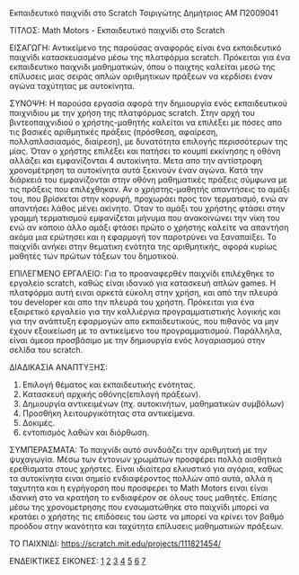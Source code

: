 Εκπαιδευτικό παιχνίδι στο Scratch
Τσιριγώτης Δημήτριος
ΑΜ Π2009041

ΤΙΤΛΟΣ: Math Motors - Εκπαιδευτικό παιχνίδι στο Scratch

ΕΙΣΑΓΩΓΗ: Αντικείμενο της παρούσας αναφοράς είναι ένα εκπαιδευτικό παιχνίδι κατασκευασμένο μέσω της πλατφόρμα
scratch. Πρόκειται για ένα εκπαιδευτικο παιχνιδι μαθηματικών, όπου ο παιχτης καλείται μεσώ της επίλυσεις μιας σειράς
απλών αριθμητικων πράξεων να κερδίσει έναν αγώνα ταχύτητας με αυτοκίνητα.

ΣΥΝΟΨΗ: Η παρούσα εργασία αφορά την δημιουργία ενός εκπαιδευτικού παιχνιδιου με την χρήση της πλατφόρμας
scratch. Στην αρχή του βιντεοπαιχνιδιού ο χρήστης-μαθητής καλείται να επιλέξει με πόσες απο τις βασικές 
αριθμητικές πράξεις (πρόσθεση, αφαίρεση, πολλαπλασιασμός, διαίρεση), με δυνατότητα επιλογής περισσότερων 
της μίας. Όταν ο χρήστης επιλέξει και πατήσει το κουμπί εκκίνησης η οθόνη αλλάζει και εμφανίζονται 4 αυτοκίνητα.
Μετα απο την αντίστροφη χρονομέτρηση τα αυτοκίνητα αυτά ξεκινούν έναν αγώνα. Κατά την διάρκειά του εμφανίζονται
στην οθόνη μαθηματικές πράξεις σύμφωνα με τις πράξεις που επιλέχθηκαν. Αν ο χρήστης-μαθητής απαντήσεις το 
αμάξι του, που βρίσκεται στην κορυφή, προχωράει προς τον τερματισμό, ενώ αν απαντήσει λάθος μένει ακίνητο.
Όταν το αμάξι του χρήστης φτάσει στην γραμμή τερματισμού εμφανίζεται μήνυμα που ανακοινώνει την νίκη του ενώ
αν κάποιο άλλο αμάξι φτάσει πρώτο ο χρήστης καλείτε να απαντήση ακόμα μια ερώτησει και η εφαρμογή τον παροτρύνει
να ξαναπαίξει. Το παιχνίδι ανήκει στην θεματικη ενότητα της αριθμητικής, αφορά κυρίως μαθητές των πρώτων τάξεων 
του δημοτικού.

ΕΠΙΛΕΓΜΕΝΟ ΕΡΓΑΛΕΙΟ: Για το προαναφερθέν παιχνίδι επιλέχθηκε το εργαλείο scratch, καθώς είναι ιδανικό 
για κατασκευή απλών games. Η πλατφόρμα αυτή ειναι αρκετά εύκολη στην χρήση, και από την πλευρά του 
developer και απο την πλευρά του χρήστη. Πρόκειται για ένα εξαιρετικό εργαλείο για την καλλιέργια 
προγραμματιστικής λογικής και για την ανάπτυξη εφαρμογών απο εκπαιδευτικούς, που πιθανός να μην έχουν
εξοικείωση με το αντικείμενο του προγραμματισμού. Παράλληλα, είναι άμεσα προσβάσιμο με την δημιουργία
ενός λογαριασμού στην σελίδα του scratch.

ΔΙΑΔΙΚΑΣΙΑ ΑΝΑΠΤΥΞΗΣ:
1. Επιλογή θέματος και εκπαιδευτικής ενότητας.
2. Κατασκευή αρχικής οθόνης(επιλογή πράξεων).
3. Δημιουργία αντικειμένων (πχ. αυτοκινήτων, μαθηματικών συμβόλων)
4. Προσθήκη λειτουργικότητας στα αντικείμενα.
5. Δοκιμές.
6. εντοπισμός λαθών και διόρθωση.

ΣΥΜΠΕΡΑΣΜΑΤΑ: Το παιχνίδι αυτό συνδυάζει την αριθμητική με την ψυχαγωγία. Μέσω των έντονων χρωμάτων προσφέρει πολλά
αισθητικά ερεθίσματα στους χρήστες. Eίναι ιδιαίτερα ελκυστικό για αγόρια, καθως τα αυτοκίνητα ειναι σημείο
ενδιαφέροντος πολλών από αυτά, αλλά η ταχυτητα και η εγρήγορση που προσφερει το Math Motors ειναι είναι ιδανική 
στο να κρατήση το ενδιαφέρον σε όλους τους μαθητές. Επίσης μέσω της χρονομετρησης που ενσωματώθηκε στο παιχνίδι 
μπορεί να κρατάει ο χρήστης τις επιδόσεις του ώστε να μπορεί να κρίνει τον βαθμό προόδου στην ικανότητα και ταχύτητα
επίλυσεις μαθηματικών πράξεων.

ΤΟ ΠΑΙΧΝΙΔΙ:
https://scratch.mit.edu/projects/111821454/

ΕΝΔΕΙΚΤΙΚΕΣ ΕΙΚΟΝΕΣ:
[1](sw/projects_2016/Π2009041/images)
[2](sw/projects_2016/Π2009041/images)
[3](sw/projects_2016/Π2009041/images)
[4](sw/projects_2016/Π2009041/images)
[5](sw/projects_2016/Π2009041/images)
[6](sw/projects_2016/Π2009041/images)
[7](sw/projects_2016/Π2009041/images)
